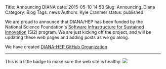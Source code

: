 Title: Announcing DIANA
date: 2015-05-10 14:53
Slug: Announcing_Diana
Category: Blog
Tags:  news
Authors: Kyle Cranmer
status: published

We are proud to announce that DIANA/HEP has been funded by the National Science Foundation's [Software Infrastructure for Sustained Innovation](http://www.nsf.gov/funding/pgm_summ.jsp?pims_id=504817) (SI2) program. We are just kicking off the project, and will be updating these web pages and adding posts as we go along.

We have created [DIANA-HEP GitHub Organization](https://github.com/diana-hep)

---

This is a little badge to make sure the web site is healthy: ![](https://travis-ci.org/diana-hep/diana-hep.github.io-source.svg?branch=master)
